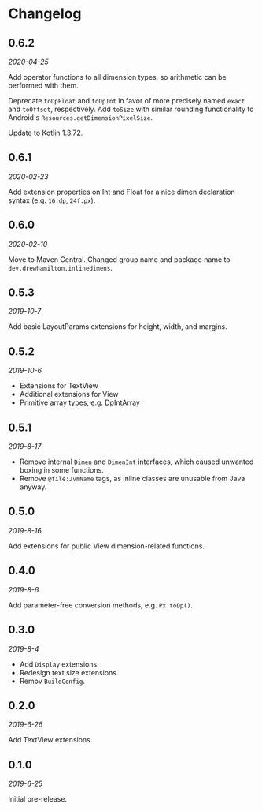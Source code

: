 # Changelog

## 0.6.2
_2020-04-25_

Add operator functions to all dimension types, so arithmetic can be performed with them.

Deprecate `toDpFloat` and `toDpInt` in favor of more precisely named `exact` and `toOffset`,
respectively. Add `toSize` with similar rounding functionality to Android's
`Resources.getDimensionPixelSize`.

Update to Kotlin 1.3.72.

## 0.6.1
_2020-02-23_

Add extension properties on Int and Float for a nice dimen declaration syntax (e.g. `16.dp`,
`24f.px`).

## 0.6.0
_2020-02-10_

Move to Maven Central. Changed group name and package name to `dev.drewhamilton.inlinedimens`.

## 0.5.3
_2019-10-7_

Add basic LayoutParams extensions for height, width, and margins.

## 0.5.2
_2019-10-6_

* Extensions for TextView
* Additional extensions for View
* Primitive array types, e.g. DpIntArray

## 0.5.1
_2019-8-17_

* Remove internal `Dimen` and `DimenInt` interfaces, which caused unwanted boxing in some
  functions.
* Remove `@file:JvmName` tags, as inline classes are unusable from Java anyway.

## 0.5.0
_2019-8-16_

Add extensions for public View dimension-related functions.

## 0.4.0
_2019-8-6_

Add parameter-free conversion methods, e.g. `Px.toDp()`.

## 0.3.0
_2019-8-4_

* Add `Display` extensions.
* Redesign text size extensions.
* Remov `BuildConfig`.

## 0.2.0
_2019-6-26_

Add TextView extensions.

## 0.1.0
_2019-6-25_

Initial pre-release.
